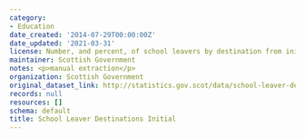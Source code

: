 ```yaml
---
category:
- Education
date_created: '2014-07-29T00:00:00Z'
date_updated: '2021-03-31'
license: Number, and percent, of school leavers by destination from initial survey
maintainer: Scottish Government
notes: <p>manual extraction</p>
organization: Scottish Government
original_dataset_link: http://statistics.gov.scot/data/school-leaver-destinations
records: null
resources: []
schema: default
title: School Leaver Destinations Initial
---
```

